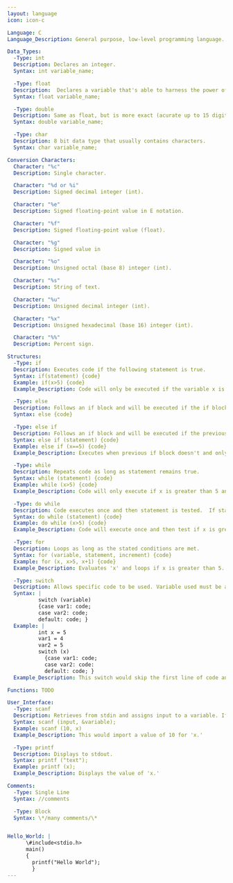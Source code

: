 ```yaml
---
layout: language
icon: icon-c

Language: C
Language_Description: General purpose, low-level programming language.

Data_Types:
  -Type: int
  Description: Declares an integer.
  Syntax: int variable_name;

  -Type: float
  Description:  Declares a variable that's able to harness the power of decimals (accurate up to 7 digits).
  Syntax: float variable_name;

  -Type: double
  Description: Same as float, but is more exact (acurate up to 15 digits).
  Syntax: double variable_name;

  -Type: char
  Description: 8 bit data type that usually contains characters.
  Syntax: char variable_name;

Conversion Characters:
  Character: "%c"
  Description: Single character.

  Character: "%d or %i"
  Description: Signed decimal integer (int).

  Character: "%e"
  Description: Signed floating-point value in E notation.

  Character: "%f"
  Description: Signed floating-point value (float).

  Character: "%g"
  Description: Signed value in

  Character: "%o"
  Description: Unsigned octal (base 8) integer (int).

  Character: "%s"
  Description: String of text.

  Character: "%u"
  Description: Unsigned decimal integer (int).

  Character: "%x"
  Description: Unsigned hexadecimal (base 16) integer (int).

  Character: "%%"
  Description: Percent sign.

Structures:
  -Type: if
  Description: Executes code if the following statement is true.
  Syntax: if(statement) {code}
  Example: if(x>5) {code}
  Example_Description: Code will only be executed if the variable x is greater than 5.

  -Type: else
  Description: Follows an if block and will be executed if the if block isn't.
  Syntax: else {code}

  -Type: else if
  Description: Follows an if block and will be executed if the previous if block wasn't executed and the new parameters are met.
  Syntax: else if (statement) {code}
  Example: else if (x==5) {code}
  Example_Description: Executes when previous if block doesn't and only if x equals 5.

  -Type: while
  Description: Repeats code as long as statement remains true.
  Syntax: while (statement) {code}
  Example: while (x>5) {code}
  Example_Description: Code will only execute if x is greater than 5 and will keep looping until x isn't greater than 5.

  -Type: do while
  Description: Code executes once and then statement is tested.  If statement remains true the do while will keep looping.
  Syntax: do while (statement) {code}
  Example: do while (x>5) {code}
  Example_Description: Code will execute once and then test if x is greater than 5.  If it is then it'll loop, if not it'll move on.

  -Type: for
  Description: Loops as long as the stated conditions are met.
  Syntax: for (variable, statement, increment) {code}
  Example: for (x, x>5, x+1) {code}
  Example_Description: Evaluates 'x' and loops if x is greater than 5.  After each execution the value of x will increase by '+1'.

  -Type: switch
  Description: Allows specific code to be used. Variable used must be an integer and the 'vars' must be constant. The switch will jump to the first case that's equal to your stated variable and do the rest of the codes from there (so it'll skip everything before the first case used).  If none of the cases are equal to your variable then it'll only execute the last section of code (the code following 'default').
  Syntax: |
          switch (variable)
          {case var1: code;
          case var2: code;
          default: code; }
  Example: |
          int x = 5
          var1 = 4
          var2 = 5
          switch (x)
            {case var1: code;
            case var2: code:
            default: code; }
  Example_Description: This switch would skip the first line of code and execute everything after that.

Functions: TODO

User_Interface:
  -Type: scanf
  Description: Retrieves from stdin and assigns input to a variable. If you're inputting a string don't add the '&.'
  Syntax: scanf (input, &variable);
  Example: scanf (10, x)
  Example_Description: This would import a value of 10 for 'x.'

  -Type: printf
  Description: Displays to stdout.
  Syntax: printf ("text");
  Example: printf (x);
  Example_Description: Displays the value of 'x.'

Comments:
  -Type: Single Line
  Syntax: //comments

  -Type: Block
  Syntax: \*/many comments/\*


Hello_World: |
      \#include<stdio.h>
      main()
      {
        printf("Hello World");
        }
---
```


